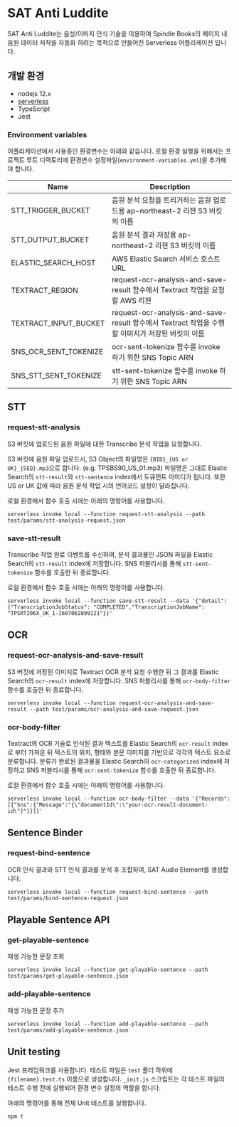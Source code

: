 # SAT Anti Luddite

SAT Anti Luddite는 음성/이미지 인식 기술을 이용하여 Spindle Books의 페이지 내 음원 데이터 저작을 자동화 하려는 목적으로 만들어진 Serverless 어플리케이션 입니다.

## 개발 환경
* nodejs 12.x
* [serverless](https://www.serverless.com/)
* TypeScript
* Jest

### Environment variables
어플리케이션에서 사용중인 환경변수는 아래와 같습니다. 로컬 환경 실행을 위해서는 프로젝트 루트 디렉토리에 환경변수 설정파일(`environment-variables.yml`)을 추가해야 합니다.

|Name|Description|
|---|---|
|STT_TRIGGER_BUCKET|음원 분석 요청을 트리거하는 음원 업로드용 ap-northeast-2 리젼 S3 버킷의 이름|
|STT_OUTPUT_BUCKET|음원 분석 결과 저장용 ap-northeast-2 리젼 S3 버킷의 이름|
|ELASTIC_SEARCH_HOST|AWS Elastic Search 서비스 호스트 URL|
|TEXTRACT_REGION|request-ocr-analysis-and-save-result 함수에서 Textract 작업을 요청할 AWS 리젼|
|TEXTRACT_INPUT_BUCKET|request-ocr-analysis-and-save-result 함수에서 Textract 작업을 수행할 이미지가 저장된 버킷의 이름|
|SNS_OCR_SENT_TOKENIZE|ocr-sent-tokenize 함수를 invoke 하기 위한 SNS Topic ARN|
|SNS_STT_SENT_TOKENIZE|stt-sent-tokenize 함수를 invoke 하기 위한 SNS Topic ARN|

## STT
### request-stt-analysis
S3 버킷에 업로드된 음원 파일에 대한 Transcribe 분석 작업을 요청합니다.

S3 버킷에 음원 파일 업로드시, S3 Object의 파일명은 `{BID}_{US or UK}_{SEQ}.mp3`으로 합니다. (e.g. TPSBS90_US_01.mp3) 파일명은 그대로 Elastic Search의 `stt-result`와 `stt-sentence` index에서 도큐먼트 아이디가 됩니다. 또한 US or UK 값에 따라 음원 분석 작업 시의 언어코드 설정이 달라집니다.

로컬 환경에서 함수 호출 시에는 아래의 명령어를 사용합니다.

```shell script
serverless invoke local --function request-stt-analysis --path test/params/stt-analysis-request.json
```

### save-stt-result
Transcribe 작업 완료 이벤트를 수신하여, 분석 결과물인 JSON 파일을 Elastic Search의 `stt-result` index에 저장합니다. SNS 퍼블리시를 통해 `stt-sent-tokenize` 함수를 호출한 뒤 종료합니다.

로컬 환경에서 함수 호출 시에는 아래의 명령어를 사용합니다.

```shell script
serverless invoke local --function save-stt-result --data '{"detail": {"TranscriptionJobStatus": "COMPLETED","TranscriptionJobName": "TPSRT206X_UK_1-1607062899121"}}'
```

## OCR
### request-ocr-analysis-and-save-result
S3 버킷에 저장된 이미지로 Textract OCR 분석 요청 수행한 뒤 그 결과를 Elastic Search의 `ocr-result` index에 저장합니다. SNS 퍼블리시를 통해 `ocr-body-filter` 함수를 호출한 뒤 종료합니다.

```shell script
serverless invoke local --function request-ocr-analysis-and-save-result --path test/params/ocr-analysis-and-save-request.json
```

### ocr-body-filter
Textract의 OCR 기술로 인식된 결과 텍스트를 Elastic Search의 `ocr-result` index로 부터 가져온 뒤 텍스트의 위치, 형태와 본문 이미지를 기반으로 각각의 텍스트 요소로 분류합니다. 분류가 완료된 결과물을 Elastic Search의 `ocr-categorized` index에 저장하고 SNS 퍼블리시를 통해 `ocr-sent-tokenize` 함수를 호출한 뒤 종료합니다.

로컬 환경에서 함수 호출 시에는 아래의 명령어를 사용합니다.

```shell script
serverless invoke local --function ocr-body-filter --data '{"Records": [{"Sns":{"Message":"{\"documentId\":\"your-ocr-result-document-id\"}"}}]}'
```

## Sentence Binder

### request-bind-sentence
OCR 인식 결과와 STT 인식 결과를 분석 후 조합하여, SAT Audio Element를 생성합니다.

```shell script
serverless invoke local --function request-bind-sentence --path test/params/bind-sentence-request.json
```

## Playable Sentence API

### get-playable-sentence
재생 가능한 문장 조회

```shell script
serverless invoke local --function get-playable-sentence --path test/params/get-playable-sentence.json
```

### add-playable-sentence
재생 가능한 문장 추가

```shell script
serverless invoke local --function add-playable-sentence --path test/params/add-playable-sentence.json
```

## Unit testing
Jest 프레임워크를 사용합니다. 테스트 파일은 `test` 폴더 하위에 `{filename}.test.ts` 이름으로 생성합니다. `_init.js` 스크립트는 각 테스트 파일의 테스트 수행 전에 실행되어 환경 변수 설정의 역할을 합니다. 

아래의 명령어를 통해 전체 Unit 테스트를 실행합니다.

```shell script
npm t
```